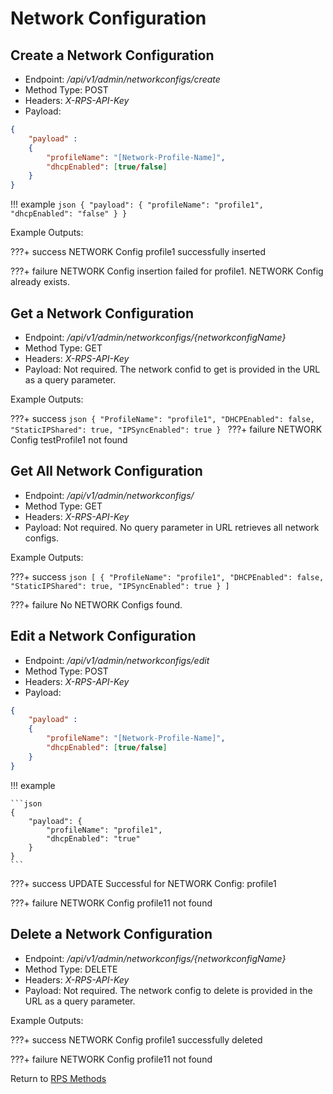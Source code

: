 # Network Configuration

## Create a Network Configuration

* Endpoint: */api/v1/admin/networkconfigs/create*
* Method Type: POST
* Headers: *X-RPS-API-Key*
* Payload:

```json
{
	"payload" :  
    {
        "profileName": "[Network-Profile-Name]",
        "dhcpEnabled": [true/false]
    }
}
```

!!! example
    ```json
    {
    	"payload": {
    		"profileName": "profile1",
            "dhcpEnabled": "false"
    	}
    }
    ```

Example Outputs:

???+ success
    NETWORK Config profile1 successfully inserted

???+ failure
    NETWORK Config insertion failed for profile1. NETWORK Config already exists.

## Get a Network Configuration

* Endpoint: */api/v1/admin/networkconfigs/{networkconfigName}*
* Method Type: GET
* Headers: *X-RPS-API-Key*
* Payload: Not required. The network confid to get is provided in the URL as a query parameter.

Example Outputs:

???+ success 
    ```json
    {
        "ProfileName": "profile1",
        "DHCPEnabled": false,
        "StaticIPShared": true,
        "IPSyncEnabled": true
    }
    ```
???+ failure
    NETWORK Config testProfile1 not found

## Get All Network Configuration

* Endpoint: */api/v1/admin/networkconfigs/*
* Method Type: GET
* Headers: *X-RPS-API-Key*
* Payload: Not required. No query parameter in URL retrieves all network configs.

Example Outputs:

???+ success
    ```json
    [
        {
            "ProfileName": "profile1",
            "DHCPEnabled": false,
            "StaticIPShared": true,
            "IPSyncEnabled": true
        }
    ]
    ```

???+ failure
    No NETWORK Configs found.

## Edit a Network Configuration

* Endpoint: */api/v1/admin/networkconfigs/edit*
* Method Type: POST
* Headers: *X-RPS-API-Key*
* Payload:

```json
{
	"payload" :  
    {
        "profileName": "[Network-Profile-Name]",
        "dhcpEnabled": [true/false]
    }
}
```

!!! example

    ```json
    {
    	"payload": {
    		"profileName": "profile1",
            "dhcpEnabled": "true"
    	}
    }
    ```

???+ success
    UPDATE Successful for NETWORK Config: profile1

???+ failure
    NETWORK Config profile11 not found

## Delete a Network Configuration

* Endpoint: */api/v1/admin/networkconfigs/{networkconfigName}*
* Method Type: DELETE
* Headers: *X-RPS-API-Key*
* Payload: Not required. The network config to delete is provided in the URL as a query parameter.

Example Outputs:

???+ success
    NETWORK Config profile1 successfully deleted

???+ failure
    NETWORK Config profile11 not found


Return to [RPS Methods](../indexRPS.md)
